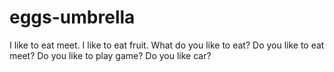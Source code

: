 # eggs-umbrella
I like to eat meet.
I like to eat fruit.
What do you like to eat?
Do you like to eat meet?
Do you like to play game?
Do you like car?

